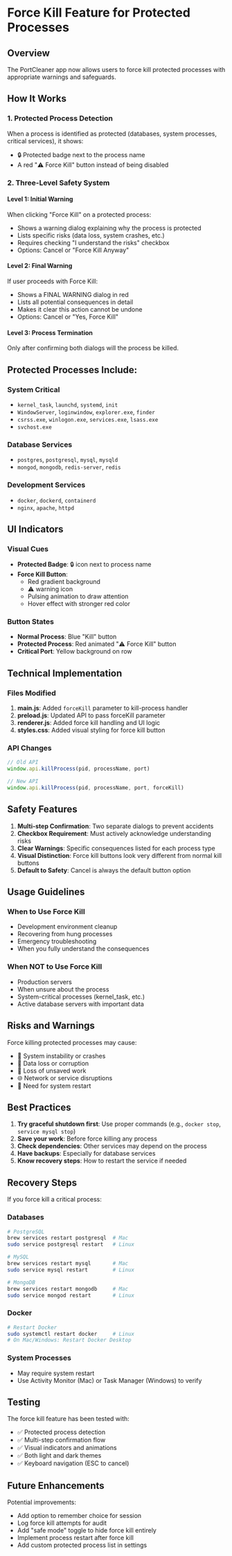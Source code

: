 # Force Kill Feature for Protected Processes

## Overview
The PortCleaner app now allows users to force kill protected processes with appropriate warnings and safeguards.

## How It Works

### 1. Protected Process Detection
When a process is identified as protected (databases, system processes, critical services), it shows:
- 🔒 Protected badge next to the process name
- A red "⚠️ Force Kill" button instead of being disabled

### 2. Three-Level Safety System

#### Level 1: Initial Warning
When clicking "Force Kill" on a protected process:
- Shows a warning dialog explaining why the process is protected
- Lists specific risks (data loss, system crashes, etc.)
- Requires checking "I understand the risks" checkbox
- Options: Cancel or "Force Kill Anyway"

#### Level 2: Final Warning
If user proceeds with Force Kill:
- Shows a FINAL WARNING dialog in red
- Lists all potential consequences in detail
- Makes it clear this action cannot be undone
- Options: Cancel or "Yes, Force Kill"

#### Level 3: Process Termination
Only after confirming both dialogs will the process be killed.

## Protected Processes Include:

### System Critical
- `kernel_task`, `launchd`, `systemd`, `init`
- `WindowServer`, `loginwindow`, `explorer.exe`, `finder`
- `csrss.exe`, `winlogon.exe`, `services.exe`, `lsass.exe`
- `svchost.exe`

### Database Services
- `postgres`, `postgresql`, `mysql`, `mysqld`
- `mongod`, `mongodb`, `redis-server`, `redis`

### Development Services
- `docker`, `dockerd`, `containerd`
- `nginx`, `apache`, `httpd`

## UI Indicators

### Visual Cues
- **Protected Badge**: 🔒 icon next to process name
- **Force Kill Button**: 
  - Red gradient background
  - ⚠️ warning icon
  - Pulsing animation to draw attention
  - Hover effect with stronger red color

### Button States
- **Normal Process**: Blue "Kill" button
- **Protected Process**: Red animated "⚠️ Force Kill" button
- **Critical Port**: Yellow background on row

## Technical Implementation

### Files Modified
1. **main.js**: Added `forceKill` parameter to kill-process handler
2. **preload.js**: Updated API to pass forceKill parameter
3. **renderer.js**: Added force kill handling and UI logic
4. **styles.css**: Added visual styling for force kill button

### API Changes
```javascript
// Old API
window.api.killProcess(pid, processName, port)

// New API
window.api.killProcess(pid, processName, port, forceKill)
```

## Safety Features

1. **Multi-step Confirmation**: Two separate dialogs to prevent accidents
2. **Checkbox Requirement**: Must actively acknowledge understanding risks
3. **Clear Warnings**: Specific consequences listed for each process type
4. **Visual Distinction**: Force kill buttons look very different from normal kill buttons
5. **Default to Safety**: Cancel is always the default button option

## Usage Guidelines

### When to Use Force Kill
- Development environment cleanup
- Recovering from hung processes
- Emergency troubleshooting
- When you fully understand the consequences

### When NOT to Use Force Kill
- Production servers
- When unsure about the process
- System-critical processes (kernel_task, etc.)
- Active database servers with important data

## Risks and Warnings

Force killing protected processes may cause:
- 🚨 System instability or crashes
- 💾 Data loss or corruption
- 📝 Loss of unsaved work
- 🌐 Network or service disruptions
- 🔄 Need for system restart

## Best Practices

1. **Try graceful shutdown first**: Use proper commands (e.g., `docker stop`, `service mysql stop`)
2. **Save your work**: Before force killing any process
3. **Check dependencies**: Other services may depend on the process
4. **Have backups**: Especially for database services
5. **Know recovery steps**: How to restart the service if needed

## Recovery Steps

If you force kill a critical process:

### Databases
```bash
# PostgreSQL
brew services restart postgresql  # Mac
sudo service postgresql restart   # Linux

# MySQL
brew services restart mysql       # Mac
sudo service mysql restart        # Linux

# MongoDB
brew services restart mongodb     # Mac
sudo service mongod restart       # Linux
```

### Docker
```bash
# Restart Docker
sudo systemctl restart docker     # Linux
# On Mac/Windows: Restart Docker Desktop
```

### System Processes
- May require system restart
- Use Activity Monitor (Mac) or Task Manager (Windows) to verify

## Testing

The force kill feature has been tested with:
- ✅ Protected process detection
- ✅ Multi-step confirmation flow
- ✅ Visual indicators and animations
- ✅ Both light and dark themes
- ✅ Keyboard navigation (ESC to cancel)

## Future Enhancements

Potential improvements:
- Add option to remember choice for session
- Log force kill attempts for audit
- Add "safe mode" toggle to hide force kill entirely
- Implement process restart after force kill
- Add custom protected process list in settings